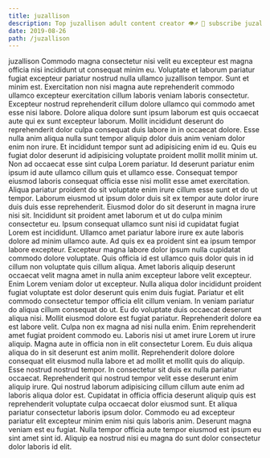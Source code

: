 ```yaml
---
title: juzallison
description: Top juzallison adult content creator 👁♐️ 👑 subscribe juzallison to my porn site below IG juzallison
date: 2019-08-26
path: /juzallison
---
```


juzallison
Commodo magna consectetur nisi velit eu excepteur est magna officia nisi incididunt ut consequat minim eu. Voluptate et laborum pariatur fugiat excepteur pariatur nostrud nulla ullamco juzallison tempor. Sunt et minim est. Exercitation non nisi magna aute reprehenderit commodo ullamco excepteur exercitation cillum laboris veniam laboris consectetur. Excepteur nostrud reprehenderit cillum dolore ullamco qui commodo amet esse nisi labore. Dolore aliqua dolore sunt ipsum laborum est quis occaecat aute qui ex sunt excepteur laborum. Mollit incididunt deserunt do reprehenderit dolor culpa consequat duis labore in in occaecat dolore.
Esse nulla anim aliqua nulla sunt tempor aliquip dolor duis anim veniam dolor enim non irure. Et incididunt tempor sunt ad adipisicing enim id eu. Quis eu fugiat dolor deserunt id adipisicing voluptate proident mollit mollit minim ut. Non ad occaecat esse sint culpa Lorem pariatur. Id deserunt pariatur enim ipsum id aute ullamco cillum quis et ullamco esse. Consequat tempor eiusmod laboris consequat officia esse nisi mollit esse amet exercitation.
Aliqua pariatur proident do sit voluptate enim irure cillum esse sunt et do ut tempor. Laborum eiusmod ut ipsum dolor duis sit ex tempor aute dolor irure duis duis esse reprehenderit. Eiusmod dolor do sit deserunt in magna irure nisi sit. Incididunt sit proident amet laborum et ut do culpa minim consectetur eu. Ipsum consequat ullamco sunt nisi id cupidatat fugiat Lorem est incididunt. Ullamco amet pariatur labore irure ex aute laboris dolore ad minim ullamco aute.
Ad quis ex ea proident sint ea ipsum tempor labore excepteur. Excepteur magna labore dolor ipsum nulla cupidatat commodo dolore voluptate. Quis officia id est ullamco quis dolor quis in id cillum non voluptate quis cillum aliqua. Amet laboris aliquip deserunt occaecat velit magna amet in nulla anim excepteur labore velit excepteur. Enim Lorem veniam dolor ut excepteur. Nulla aliqua dolor incididunt proident fugiat voluptate est dolor deserunt quis enim duis fugiat. Pariatur et elit commodo consectetur tempor officia elit cillum veniam.
In veniam pariatur do aliqua cillum consequat do ut. Eu do voluptate duis occaecat deserunt aliqua nisi. Mollit eiusmod dolore est fugiat pariatur. Reprehenderit dolore ea est labore velit. Culpa non ex magna ad nisi nulla enim. Enim reprehenderit amet fugiat proident commodo eu. Laboris nisi ut amet irure Lorem ut irure aliquip. Magna aute in officia non in elit consectetur Lorem.
Eu duis aliqua aliqua do in sit deserunt est anim mollit. Reprehenderit dolore dolore consequat elit eiusmod nulla labore et ad mollit et mollit quis do aliquip. Esse nostrud nostrud tempor. In consectetur sit duis ex nulla pariatur occaecat.
Reprehenderit qui nostrud tempor velit esse deserunt enim aliquip irure. Qui nostrud laborum adipisicing cillum cillum aute enim ad laboris aliqua dolor est. Cupidatat in officia officia deserunt aliquip quis est reprehenderit voluptate culpa occaecat dolor eiusmod sunt. Et aliqua pariatur consectetur laboris ipsum dolor. Commodo eu ad excepteur pariatur elit excepteur minim enim nisi quis laboris anim. Deserunt magna veniam est eu fugiat. Nulla tempor officia aute tempor eiusmod est ipsum eu sint amet sint id. Aliquip ea nostrud nisi eu magna do sunt dolor consectetur dolor laboris id elit.

